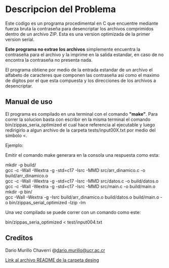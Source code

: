 # Descripcion del Problema

Este codigo es un programa procedimental en C que encuentre mediante fuerza bruta la contraseña para desencriptar los archivos comprimidos dentro de un archivo ZIP. Esta es una version optimizada de la primer version serial.

 **Este programa no extrae los archivos** simplemente encuentra la contraseña para el archivo y la imprime en la salida estandar, en caso de no encontra la contraseña no presenta nada. 

El programa obtiene por medio de la entrada estandar de un archivo el alfabeto de caracteres que componen 
las contraseña asi como el maximo de digitos por el que esta compuesta y los direcciones de los archivos a 
desencriptar.

## Manual de uso 

El programa es compilado en una terminal con el comando **"make"**. Para correr la solucion basta con escribir
en la misma terminal el comando bin/zippas_seria_optimized el cual hace referencia al ejecutable y luego redirigirlo a algun
archivo de la carpeta tests/input00X.txt por medio del simbolo <. 


Ejemplo: <br>

Emitir el comando make generara en la consola una respuesta como esta: <br>

mkdir -p build/ <br>
gcc -c -Wall -Wextra -g -std=c17 -Isrc -MMD src/arr_dinamico.c -o build/arr_dinamico.o <br>
gcc -c -Wall -Wextra -g -std=c17 -Isrc -MMD src/datos.c -o build/datos.o <br>
gcc -c -Wall -Wextra -g -std=c17 -Isrc -MMD src/main.c -o build/main.o <br>
mkdir -p bin/ <br>
gcc -Wall -Wextra -g -Isrc build/arr_dinamico.o build/datos.o build/main.o -o bin/zippas_serial_optimized -lzip -lm <br>

Una vez compilado se puede correr con un comando como este: <br>

bin/zippas_seria_optimized < test/input004.txt

## Creditos

Dario Murillo Chaverri @dario.murillo@ucr.ac.cr

[Link al archivo README de la carpeta desing](desing/README.md)
